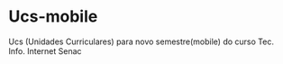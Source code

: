 # Ucs-mobile
Ucs (Unidades Curriculares) para novo semestre(mobile) do curso Tec. Info. Internet Senac
